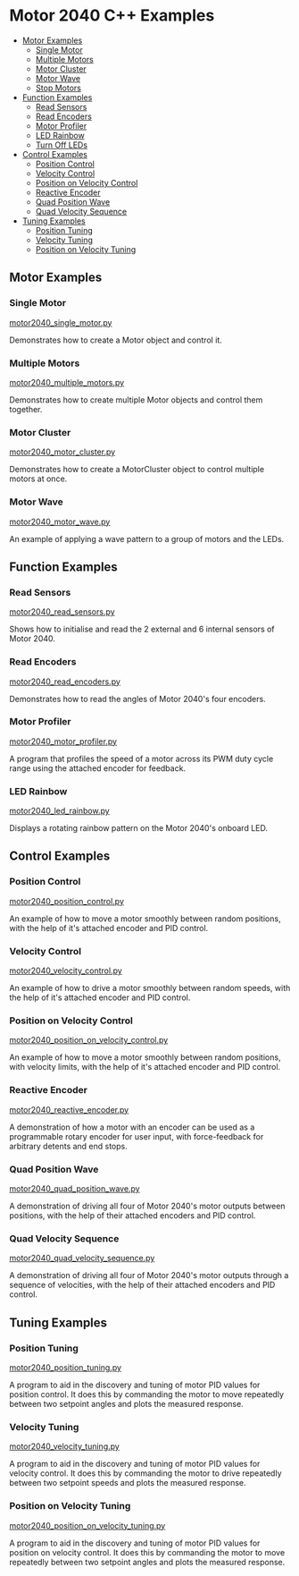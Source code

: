 # Motor 2040 C++ Examples <!-- omit in toc -->

- [Motor Examples](#motor-examples)
  - [Single Motor](#single-motor)
  - [Multiple Motors](#multiple-motors)
  - [Motor Cluster](#motor-cluster)
  - [Motor Wave](#motor-wave)
  - [Stop Motors](#stop-motors)
- [Function Examples](#function-examples)
  - [Read Sensors](#read-sensors)
  - [Read Encoders](#read-encoders)
  - [Motor Profiler](#motor-profiler)
  - [LED Rainbow](#led-rainbow)
  - [Turn Off LEDs](#turn-off-leds)
- [Control Examples](#control-examples)
  - [Position Control](#position-control)
  - [Velocity Control](#velocity-control)
  - [Position on Velocity Control](#position-on-velocity-control)
  - [Reactive Encoder](#reactive-encoder)
  - [Quad Position Wave](#quad-position-wave)
  - [Quad Velocity Sequence](#quad-velocity-sequence)
- [Tuning Examples](#tuning-examples)
  - [Position Tuning](#position-tuning)
  - [Velocity Tuning](#velocity-tuning)
  - [Position on Velocity Tuning](#position-on-velocity-tuning)


## Motor Examples

### Single Motor
[motor2040_single_motor.py](motor2040_single_motor.py)

Demonstrates how to create a Motor object and control it.


### Multiple Motors
[motor2040_multiple_motors.py](motor2040_multiple_motors.py)

Demonstrates how to create multiple Motor objects and control them together.


### Motor Cluster
[motor2040_motor_cluster.py](motor2040_motor_cluster.py)

Demonstrates how to create a MotorCluster object to control multiple motors at once.


### Motor Wave
[motor2040_motor_wave.py](motor2040_motor_wave.py)

An example of applying a wave pattern to a group of motors and the LEDs.


## Function Examples

### Read Sensors
[motor2040_read_sensors.py](motor2040_read_sensors.py)

Shows how to initialise and read the 2 external and 6 internal sensors of Motor 2040.


### Read Encoders
[motor2040_read_encoders.py](motor2040_read_encoders.py)

Demonstrates how to read the angles of Motor 2040's four encoders.


### Motor Profiler
[motor2040_motor_profiler.py](motor2040_motor_profiler.py)

A program that profiles the speed of a motor across its PWM
duty cycle range using the attached encoder for feedback.


### LED Rainbow
[motor2040_led_rainbow.py](motor2040_led_rainbow.py)

Displays a rotating rainbow pattern on the Motor 2040's onboard LED.


## Control Examples

### Position Control
[motor2040_position_control.py](motor2040_position_control.py)

An example of how to move a motor smoothly between random positions, with the help of it's attached encoder and PID control.


### Velocity Control
[motor2040_velocity_control.py](motor2040_velocity_control.py)

An example of how to drive a motor smoothly between random speeds, with the help of it's attached encoder and PID control.


### Position on Velocity Control
[motor2040_position_on_velocity_control.py](motor2040_position_on_velocity_control.py)

An example of how to move a motor smoothly between random positions, with velocity limits, with the help of it's attached encoder and PID control.


### Reactive Encoder
[motor2040_reactive_encoder.py](motor2040_reactive_encoder.py)

A demonstration of how a motor with an encoder can be used as a programmable rotary encoder for user input, with force-feedback for arbitrary detents and end stops.


### Quad Position Wave
[motor2040_quad_position_wave.py](motor2040_quad_position_wave.py)

A demonstration of driving all four of Motor 2040's motor outputs between positions, with the help of their attached encoders and PID control.

### Quad Velocity Sequence
[motor2040_quad_velocity_sequence.py](motor2040_quad_velocity_sequence.py)

A demonstration of driving all four of Motor 2040's motor outputs through a sequence of velocities, with the help of their attached encoders and PID control.


## Tuning Examples

### Position Tuning
[motor2040_position_tuning.py](motor2040_position_tuning.py)

A program to aid in the discovery and tuning of motor PID values for position control. It does this by commanding the motor to move repeatedly between two setpoint angles and plots the measured response.


### Velocity Tuning
[motor2040_velocity_tuning.py](motor2040_velocity_tuning.py)

A program to aid in the discovery and tuning of motor PID values for velocity control. It does this by commanding the motor to drive repeatedly between two setpoint speeds and plots the measured response.


### Position on Velocity Tuning
[motor2040_position_on_velocity_tuning.py](motor2040_position_on_velocity_tuning.py)

A program to aid in the discovery and tuning of motor PID values for position on velocity control. It does this by commanding the motor to move repeatedly between two setpoint angles and plots the measured response.
